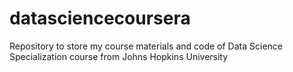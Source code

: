 # datasciencecoursera
Repository to store my course materials and code of Data Science Specialization course from Johns Hopkins University
